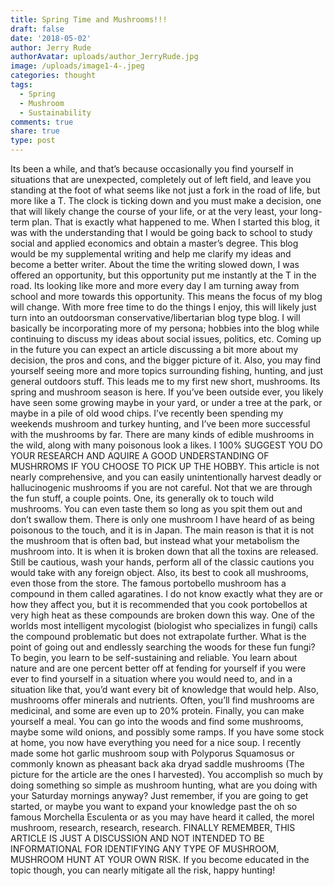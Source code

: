 ```yaml
---
title: Spring Time and Mushrooms!!!
draft: false
date: '2018-05-02'
author: Jerry Rude
authorAvatar: uploads/author_JerryRude.jpg
image: /uploads/image1-4-.jpeg
categories: thought
tags:
  - Spring
  - Mushroom
  - Sustainability
comments: true
share: true
type: post
---
```

Its been a while, and that’s because occasionally you find yourself in situations that are unexpected, completely out of left field, and leave you standing at the foot of what seems like not just a fork in the road of life, but more like a T. The clock is ticking down and you must make a decision, one that will likely change the course of your life, or at the very least, your long-term plan. That is exactly what happened to me. When I started this blog, it was with the understanding that I would be going back to school to study social and applied economics and obtain a master’s degree. This blog would be my supplemental writing and help me clarify my ideas and become a better writer. About the time the writing slowed down, I was offered an opportunity, but this opportunity put me instantly at the T in the road. Its looking like more and more every day I am turning away from school and more towards this opportunity. This means the focus of my blog will change. With more free time to do the things I enjoy, this will likely just turn into an outdoorsman conservative/libertarian blog type blog. I will basically be incorporating more of my persona; hobbies into the blog while continuing to discuss my ideas about social issues, politics, etc. Coming up in the future you can expect an article discussing a bit more about my decision, the pros and cons, and the bigger picture of it. Also, you may find yourself seeing more and more topics surrounding fishing, hunting, and just general outdoors stuff. This leads me to my first new short, mushrooms.
Its spring and mushroom season is here. If you’ve been outside ever, you likely have seen some growing maybe in your yard, or under a tree at the park, or maybe in a pile of old wood chips. I’ve recently been spending my weekends mushroom and turkey hunting, and I’ve been more successful with the mushrooms by far. There are many kinds of edible mushrooms in the wild, along with many poisonous look a likes. I 100% SUGGEST YOU DO YOUR RESEARCH AND AQUIRE A GOOD UNDERSTANDING OF MUSHRROMS IF YOU CHOOSE TO PICK UP THE HOBBY. This article is not nearly comprehensive, and you can easily unintentionally harvest deadly or hallucinogenic mushrooms if you are not careful. Not that we are through the fun stuff, a couple points. One, its generally ok to touch wild mushrooms. You can even taste them so long as you spit them out and don’t swallow them. There is only one mushroom I have heard of as being poisonous to the touch, and it is in Japan. The main reason is that it is not the mushroom that is often bad, but instead what your metabolism the mushroom into. It is when it is broken down that all the toxins are released. Still be cautious, wash your hands, perform all of the classic cautions you would take with any foreign object. Also, its best to cook all mushrooms, even those from the store. The famous portobello mushroom has a compound in them called agaratines. I do not know exactly what they are or how they affect you, but it is recommended that you cook portobellos at very high heat as these compounds are broken down this way. One of the worlds most intelligent mycologist (biologist who specializes in fungi) calls the compound problematic but does not extrapolate further.   What is the point of going out and endlessly searching the woods for these fun fungi? To begin, you learn to be self-sustaining and reliable. You learn about nature and are one percent better off at fending for yourself if you were ever to find yourself in a situation where you would need to, and in a situation like that, you’d want every bit of knowledge that would help. Also, mushrooms offer minerals and nutrients. Often, you’ll find mushrooms are medicinal, and some are even up to 20% protein. Finally, you can make yourself a meal. You can go into the woods and find some mushrooms, maybe some wild onions, and possibly some ramps. If you have some stock at home, you now have everything you need for a nice soup. I recently made some hot garlic mushroom soup with Polyporus Squamosus or commonly known as pheasant back aka dryad saddle mushrooms (The picture for the article are the ones I harvested). You accomplish so much by doing something so simple as mushroom hunting, what are you doing with your Saturday mornings anyway? Just remember, if you are going to get started, or maybe you want to expand your knowledge past the oh so famous Morchella Esculenta or as you may have heard it called, the morel mushroom, research, research, research. FINALLY REMEMBER, THIS ARTICLE IS JUST A DISCUSSION AND NOT INTENDED TO BE INFORMATIONAL FOR IDENTIFYING ANY TYPE OF MUSHROOM, MUSHROOM HUNT AT YOUR OWN RISK. If you become educated in the topic though, you can nearly mitigate all the risk, happy hunting!
